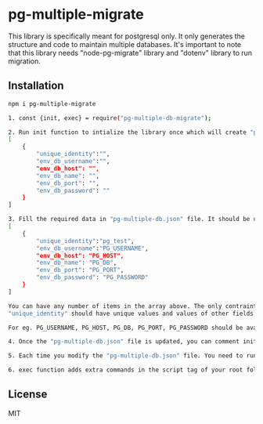 # pg-multiple-migrate

This library is specifically meant for postgresql only. It only generates the structure and code to maintain multiple databases. It's important to note that this library needs \"node-pg-migrate\" library and \"dotenv\" library to run migration.

## Installation

```sh
npm i pg-multiple-migrate

1. const {init, exec} = require("pg-multiple-db-migrate");

2. Run init function to intialize the library once which will create "pg-multiple-db.json" file at the root folder. This function should be executed only once. It will look like 
[
    {
        "unique_identity":"",
        "env_db_username":"",
        "env_db_host": "",
        "env_db_name": "",
        "env_db_port": "",
        "env_db_password": ""
    }
]

3. Fill the required data in "pg-multiple-db.json" file. It should be updated like this.
[
    {
        "unique_identity":"pg_test",
        "env_db_username":"PG_USERNAME",
        "env_db_host": "PG_HOST",
        "env_db_name": "PG_DB",
        "env_db_port": "PG_PORT",
        "env_db_password": "PG_PASSWORD"
    }
]

You can have any number of items in the array above. The only contraints is 
"unique_identity" should have unique values and values of other fields should be available in environment variables. 

For eg. PG_USERNAME, PG_HOST, PG_DB, PG_PORT, PG_PASSWORD should be available in .env file.

4. Once the "pg-multiple-db.json" file is updated, you can comment init() function and then run exec function.

5. Each time you modify the "pg-multiple-db.json" file. You need to run exec() function and it will handle rest.

6. exec function adds extra commands in the script tag of your root folder for "create", "up" and "down" of migration file.
```

## License

MIT

